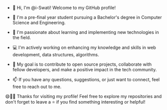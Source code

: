 - 👋 Hi, I'm @i-Swati! Welcome to my GitHub profile!
- 🌱 I'm a pre-final year student pursuing a Bachelor's degree in Computer Science and Engineering. 

- 🚀 I'm passionate about learning and implementing new technologies in the field.
- 💻 I'm actively working on enhancing my knowledge and skills in web development, data structures, algorithms.
- 🎯 My goal is to contribute to open source projects, collaborate with fellow developers, and make a positive impact in the tech community.
- 📫 If you have any questions, suggestions, or just want to connect, feel free to reach out to me.

😄👩‍💻 Thanks for visiting my profile! Feel free to explore my repositories and don't forget to leave a ⭐️ if you find something interesting or helpful!
